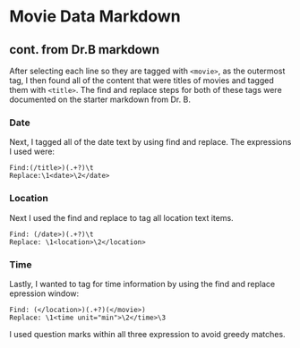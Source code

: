 # Movie Data  Markdown
## cont. from Dr.B markdown 

After selecting each line so they are tagged with `<movie>`, as the outermost tag, I then found all of the content that were titles of movies and tagged them with `<title>`.  The find and replace steps for both of these tags were documented on the starter markdown  from Dr. B. 

### Date
Next, I tagged all of the date text by using find and replace. The expressions I used were:

```
Find:(/title>)(.+?)\t
Replace:\1<date>\2</date>
```

### Location
Next I used the find and replace to tag all location text items.
```
Find: (/date>)(.+?)\t
Replace: \1<location>\2</location>
```

### Time
Lastly, I wanted to tag for time information by using the find and replace epression window: 

```
Find: (</location>)(.+?)(</movie>)
Replace: \1<time unit="min">\2</time>\3
```
I used question marks within all three expression to avoid greedy matches. 